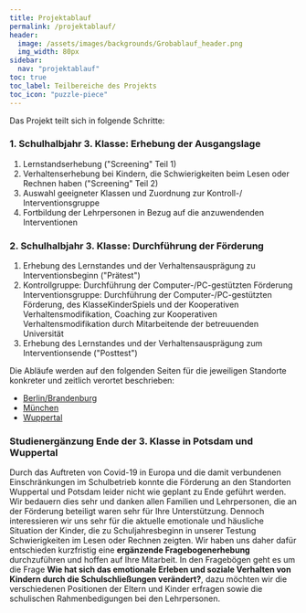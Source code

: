 ```yaml
---
title: Projektablauf
permalink: /projektablauf/
header:
  image: /assets/images/backgrounds/Grobablauf_header.png
  img_width: 80px
sidebar:
  nav: "projektablauf"
toc: true
toc_label: Teilbereiche des Projekts
toc_icon: "puzzle-piece"
---
```

Das Projekt teilt sich in folgende Schritte:
### 1. Schulhalbjahr 3. Klasse: Erhebung der Ausgangslage
1. Lernstandserhebung  ("Screening" Teil 1)
2. Verhaltenserhebung bei Kindern, die Schwierigkeiten beim Lesen oder Rechnen haben ("Screening" Teil 2)
3. Auswahl geeigneter Klassen und Zuordnung zur Kontroll-/ Interventionsgruppe
4. Fortbildung der Lehrpersonen in Bezug auf die anzuwendenden Interventionen

### 2. Schulhalbjahr 3. Klasse: Durchführung der Förderung
1. Erhebung des Lernstandes und der Verhaltensausprägung zu Interventionsbeginn ("Prätest")
2. Kontrollgruppe: Durchführung der Computer-/PC-gestützten Förderung
   Interventionsgruppe: Durchführung der Computer-/PC-gestützten Förderung, des KlasseKinderSpiels und der Kooperativen Verhaltensmodifikation, Coaching zur Kooperativen Verhaltensmodifikation durch Mitarbeitende der betreuuenden Universität
3. Erhebung des Lernstandes und der Verhaltensausprägung zum Interventionsende ("Posttest")

Die Abläufe werden auf den folgenden Seiten für die jeweiligen Standorte konkreter und zeitlich verortet beschrieben:

* [Berlin/Brandenburg](berlin-brandenburg/)
* [München](muenchen/)
* [Wuppertal](wuppertal/)

### Studienergänzung Ende der 3. Klasse in Potsdam und Wuppertal
Durch das Auftreten von Covid-19 in Europa und die damit verbundenen Einschränkungen im Schulbetrieb konnte die Förderung an den Standorten Wuppertal und Potsdam leider nicht wie geplant zu Ende geführt werden. Wir bedauern dies sehr und danken allen Familien und Lehrpersonen, die an der Förderung beteiligt waren sehr für Ihre Unterstützung.
Dennoch interessieren wir uns sehr für die aktuelle emotionale und häusliche Situation der Kinder, die zu Schuljahresbeginn in unserer Testung Schwierigkeiten im Lesen oder Rechnen zeigten. Wir haben uns daher dafür entschieden kurzfristig eine **ergänzende Fragebogenerhebung** durchzuführen und hoffen auf Ihre Mitarbeit. In den Fragebögen geht es um die Frage **Wie hat sich das emotionale Erleben und soziale Verhalten von Kindern durch die Schulschließungen verändert?**, dazu möchten wir die verschiedenen Positionen der Eltern und Kinder erfragen sowie die schulischen Rahmenbedigungen bei den Lehrpersonen.
